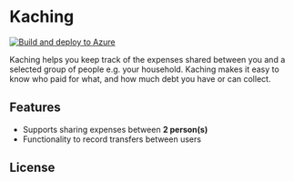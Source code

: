 # Kaching
[![Build and deploy to Azure](https://github.com/sveggen/Kaching/actions/workflows/main_kachingazurewebapp.yml/badge.svg)](https://github.com/sveggen/Kaching/actions/workflows/main_kachingazurewebapp.yml)

Kaching helps you keep track of the expenses shared between you and a selected group of people e.g. your household. Kaching makes it easy to know who paid for what, and how much debt you have or can collect.

## Features
* Supports sharing expenses between **2 person(s)**
* Functionality to record transfers between users


## License
